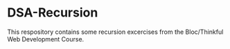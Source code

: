 # DSA-Recursion

This respository contains some recursion excercises from the Bloc/Thinkful Web Development Course.

